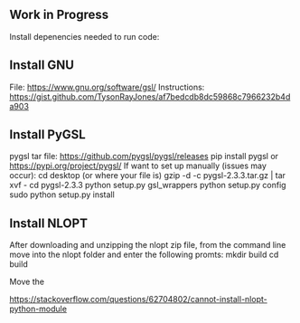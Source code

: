 ## Work in Progress
Install depenencies needed to run code:

## Install GNU
File: https://www.gnu.org/software/gsl/
Instructions: https://gist.github.com/TysonRayJones/af7bedcdb8dc59868c7966232b4da903

## Install PyGSL
pygsl tar file: https://github.com/pygsl/pygsl/releases 
pip install pygsl or https://pypi.org/project/pygsl/
If want to set up manually (issues may occur):
cd desktop (or where your file is)
gzip -d -c pygsl-2.3.3.tar.gz | tar xvf -
cd pygsl-2.3.3
python setup.py gsl_wrappers
python setup.py config
sudo python setup.py install

## Install NLOPT
After downloading and unzipping the nlopt zip file, from the command line move into the nlopt folder and enter the following promts:
mkdir build
cd build

Move the

https://stackoverflow.com/questions/62704802/cannot-install-nlopt-python-module
